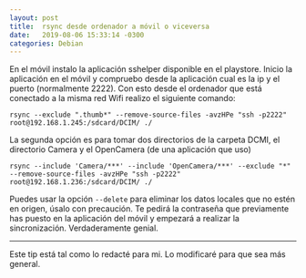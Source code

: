 ```yaml
---
layout: post
title:  rsync desde ordenador a móvil o viceversa 
date:   2019-08-06 15:33:14 -0300
categories: Debian
---
```


En el móvil instalo la aplicación sshelper disponible en el playstore.
Inicio la aplicación en el móvil y compruebo desde la aplicación cual es la ip y el puerto (normalmente 2222).
Con esto desde el ordenador que está conectado a la misma red Wifi realizo el siguiente comando:

`rsync --exclude ".thumb*" --remove-source-files -avzHPe "ssh -p2222" root@192.168.1.245:/sdcard/DCIM/ ./`

La segunda opción es para tomar dos directorios de la carpeta DCMI, el directorio Camera y el OpenCamera (de una
aplicación que uso)

`rsync --include 'Camera/***' --include 'OpenCamera/***' --exclude "*" --remove-source-files -avzHPe "ssh -p2222" root@192.168.1.236:/sdcard/DCIM/ ./`

Puedes usar la opción `--delete` para eliminar los datos locales que no estén en origen, úsalo con precaución. Te pedirá
la contraseña que previamente has puesto en la aplicación del móvil y empezará a realizar la sincronización.
Verdaderamente genial.

---
Este tip está tal como lo redacté para mi. Lo modificaré para que sea más general. 
